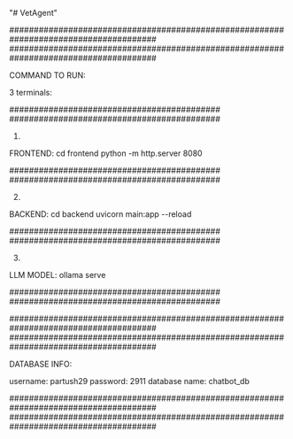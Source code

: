 "# VetAgent"


######################################################################################
######################################################################################

COMMAND TO RUN:

3 terminals:

###########################################
###########################################

1.
FRONTEND:
cd frontend
python -m http.server 8080

###########################################
###########################################

2.
BACKEND:
cd backend
uvicorn main:app --reload

###########################################
###########################################

3.
LLM MODEL:
ollama serve

###########################################
###########################################

######################################################################################
######################################################################################


DATABASE INFO:

username: partush29
password: 2911
database name: chatbot_db

######################################################################################
######################################################################################